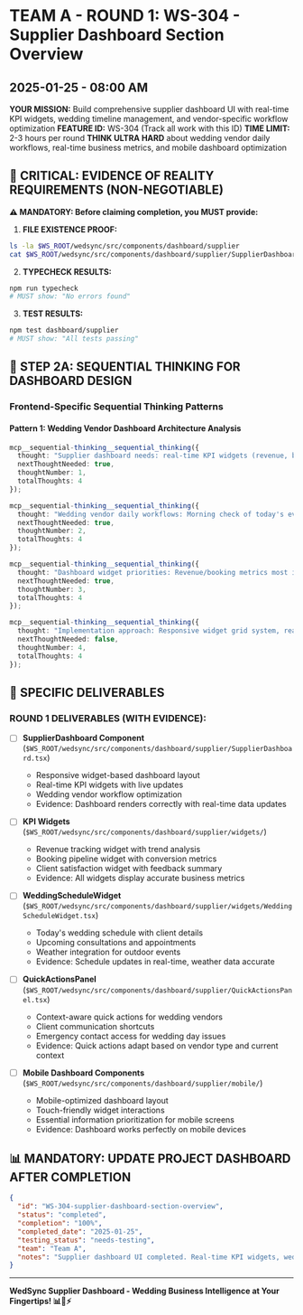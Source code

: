 # TEAM A - ROUND 1: WS-304 - Supplier Dashboard Section Overview
## 2025-01-25 - 08:00 AM

**YOUR MISSION:** Build comprehensive supplier dashboard UI with real-time KPI widgets, wedding timeline management, and vendor-specific workflow optimization
**FEATURE ID:** WS-304 (Track all work with this ID)
**TIME LIMIT:** 2-3 hours per round
**THINK ULTRA HARD** about wedding vendor daily workflows, real-time business metrics, and mobile dashboard optimization

## 🚨 CRITICAL: EVIDENCE OF REALITY REQUIREMENTS (NON-NEGOTIABLE)

**⚠️ MANDATORY: Before claiming completion, you MUST provide:**

1. **FILE EXISTENCE PROOF:**
```bash
ls -la $WS_ROOT/wedsync/src/components/dashboard/supplier
cat $WS_ROOT/wedsync/src/components/dashboard/supplier/SupplierDashboard.tsx | head -20
```

2. **TYPECHECK RESULTS:**
```bash
npm run typecheck
# MUST show: "No errors found"
```

3. **TEST RESULTS:**
```bash
npm test dashboard/supplier
# MUST show: "All tests passing"
```

## 🧠 STEP 2A: SEQUENTIAL THINKING FOR DASHBOARD DESIGN

### Frontend-Specific Sequential Thinking Patterns

#### Pattern 1: Wedding Vendor Dashboard Architecture Analysis
```typescript
mcp__sequential-thinking__sequential_thinking({
  thought: "Supplier dashboard needs: real-time KPI widgets (revenue, bookings, client satisfaction), today's wedding schedule with client contact details, upcoming consultation calendar, recent client communications, quick actions for urgent tasks, mobile-optimized layout for on-site venue coordinators and photographers between shoots.",
  nextThoughtNeeded: true,
  thoughtNumber: 1,
  totalThoughts: 4
});

mcp__sequential-thinking__sequential_thinking({
  thought: "Wedding vendor daily workflows: Morning check of today's events and client contacts, real-time booking notifications during business hours, quick client communication access, financial performance tracking for business growth, weather alerts for outdoor weddings, vendor collaboration tools for coordinated events.",
  nextThoughtNeeded: true,
  thoughtNumber: 2,
  totalThoughts: 4
});

mcp__sequential-thinking__sequential_thinking({
  thought: "Dashboard widget priorities: Revenue/booking metrics most important for business decisions, today's schedule critical for daily operations, client satisfaction scores for quality improvement, upcoming tasks for proactive client service, recent activity feed for staying informed, customizable layout for different vendor types.",
  nextThoughtNeeded: true,
  thoughtNumber: 3,
  totalThoughts: 4
});

mcp__sequential-thinking__sequential_thinking({
  thought: "Implementation approach: Responsive widget grid system, real-time data connections with WebSocket updates, drag-and-drop dashboard customization, role-based widget visibility, performance optimization for mobile access, offline capability for essential wedding day information.",
  nextThoughtNeeded: false,
  thoughtNumber: 4,
  totalThoughts: 4
});
```

## 🎯 SPECIFIC DELIVERABLES

### ROUND 1 DELIVERABLES (WITH EVIDENCE):
- [ ] **SupplierDashboard Component** (`$WS_ROOT/wedsync/src/components/dashboard/supplier/SupplierDashboard.tsx`)
  - Responsive widget-based dashboard layout
  - Real-time KPI widgets with live updates
  - Wedding vendor workflow optimization
  - Evidence: Dashboard renders correctly with real-time data updates

- [ ] **KPI Widgets** (`$WS_ROOT/wedsync/src/components/dashboard/supplier/widgets/`)
  - Revenue tracking widget with trend analysis
  - Booking pipeline widget with conversion metrics
  - Client satisfaction widget with feedback summary
  - Evidence: All widgets display accurate business metrics

- [ ] **WeddingScheduleWidget** (`$WS_ROOT/wedsync/src/components/dashboard/supplier/widgets/WeddingScheduleWidget.tsx`)
  - Today's wedding schedule with client details
  - Upcoming consultations and appointments
  - Weather integration for outdoor events
  - Evidence: Schedule updates in real-time, weather data accurate

- [ ] **QuickActionsPanel** (`$WS_ROOT/wedsync/src/components/dashboard/supplier/QuickActionsPanel.tsx`)
  - Context-aware quick actions for wedding vendors
  - Client communication shortcuts
  - Emergency contact access for wedding day issues
  - Evidence: Quick actions adapt based on vendor type and current context

- [ ] **Mobile Dashboard Components** (`$WS_ROOT/wedsync/src/components/dashboard/supplier/mobile/`)
  - Mobile-optimized dashboard layout
  - Touch-friendly widget interactions
  - Essential information prioritization for mobile screens
  - Evidence: Dashboard works perfectly on mobile devices

## 📊 MANDATORY: UPDATE PROJECT DASHBOARD AFTER COMPLETION

```json
{
  "id": "WS-304-supplier-dashboard-section-overview",
  "status": "completed",
  "completion": "100%",
  "completed_date": "2025-01-25",
  "testing_status": "needs-testing",
  "team": "Team A",
  "notes": "Supplier dashboard UI completed. Real-time KPI widgets, wedding schedule management, mobile optimization."
}
```

---

**WedSync Supplier Dashboard - Wedding Business Intelligence at Your Fingertips! 📊💼⚡**